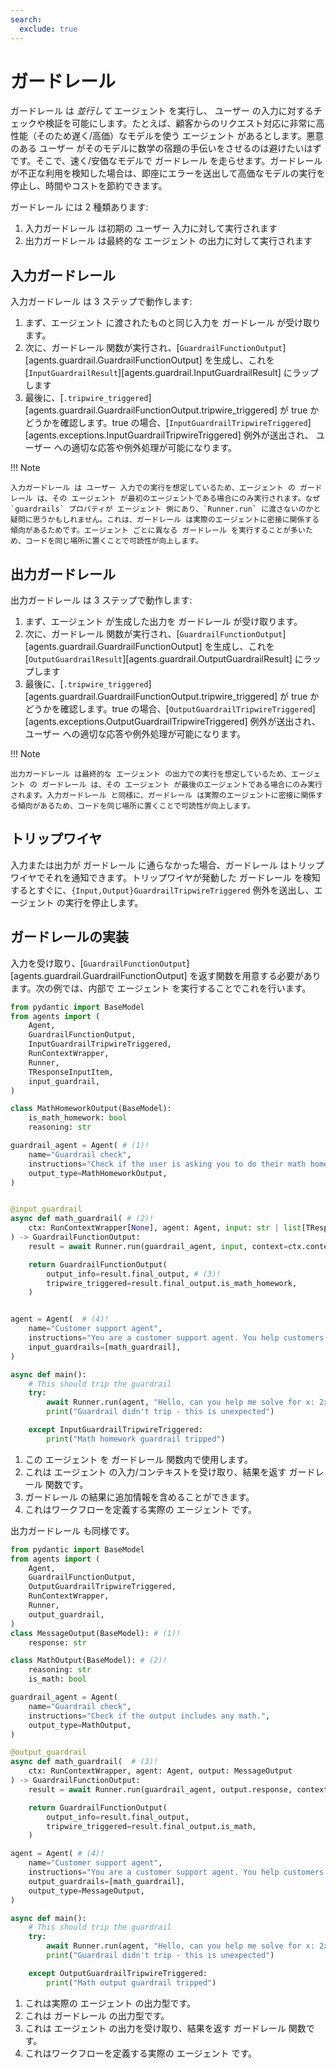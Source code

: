 ```yaml
---
search:
  exclude: true
---
```

# ガードレール

ガードレール は _並行して_ エージェント を実行し、 ユーザー の入力に対するチェックや検証を可能にします。たとえば、顧客からのリクエスト対応に非常に高性能（そのため遅く/高価）なモデルを使う エージェント があるとします。悪意のある ユーザー がそのモデルに数学の宿題の手伝いをさせるのは避けたいはずです。そこで、速く/安価なモデルで ガードレール を走らせます。ガードレール が不正な利用を検知した場合は、即座にエラーを送出して高価なモデルの実行を停止し、時間やコストを節約できます。

ガードレール には 2 種類あります:

1. 入力ガードレール は初期の ユーザー 入力に対して実行されます
2. 出力ガードレール は最終的な エージェント の出力に対して実行されます

## 入力ガードレール

入力ガードレール は 3 ステップで動作します:

1. まず、エージェント に渡されたものと同じ入力を ガードレール が受け取ります。
2. 次に、ガードレール 関数が実行され、[`GuardrailFunctionOutput`][agents.guardrail.GuardrailFunctionOutput] を生成し、これを [`InputGuardrailResult`][agents.guardrail.InputGuardrailResult] にラップします
3. 最後に、[`.tripwire_triggered`][agents.guardrail.GuardrailFunctionOutput.tripwire_triggered] が true かどうかを確認します。true の場合、[`InputGuardrailTripwireTriggered`][agents.exceptions.InputGuardrailTripwireTriggered] 例外が送出され、 ユーザー への適切な応答や例外処理が可能になります。

!!! Note

    入力ガードレール は ユーザー 入力での実行を想定しているため、エージェント の ガードレール は、その エージェント が最初のエージェントである場合にのみ実行されます。なぜ `guardrails` プロパティが エージェント 側にあり、`Runner.run` に渡さないのかと疑問に思うかもしれません。これは、ガードレール は実際のエージェントに密接に関係する傾向があるためです。エージェント ごとに異なる ガードレール を実行することが多いため、コードを同じ場所に置くことで可読性が向上します。

## 出力ガードレール

出力ガードレール は 3 ステップで動作します:

1. まず、エージェント が生成した出力を ガードレール が受け取ります。
2. 次に、ガードレール 関数が実行され、[`GuardrailFunctionOutput`][agents.guardrail.GuardrailFunctionOutput] を生成し、これを [`OutputGuardrailResult`][agents.guardrail.OutputGuardrailResult] にラップします
3. 最後に、[`.tripwire_triggered`][agents.guardrail.GuardrailFunctionOutput.tripwire_triggered] が true かどうかを確認します。true の場合、[`OutputGuardrailTripwireTriggered`][agents.exceptions.OutputGuardrailTripwireTriggered] 例外が送出され、 ユーザー への適切な応答や例外処理が可能になります。

!!! Note

    出力ガードレール は最終的な エージェント の出力での実行を想定しているため、エージェント の ガードレール は、その エージェント が最後のエージェントである場合にのみ実行されます。入力ガードレール と同様に、ガードレール は実際のエージェントに密接に関係する傾向があるため、コードを同じ場所に置くことで可読性が向上します。

## トリップワイヤ

入力または出力が ガードレール に通らなかった場合、ガードレール はトリップワイヤでそれを通知できます。トリップワイヤが発動した ガードレール を検知するとすぐに、`{Input,Output}GuardrailTripwireTriggered` 例外を送出し、エージェント の実行を停止します。

## ガードレールの実装

入力を受け取り、[`GuardrailFunctionOutput`][agents.guardrail.GuardrailFunctionOutput] を返す関数を用意する必要があります。次の例では、内部で エージェント を実行することでこれを行います。

```python
from pydantic import BaseModel
from agents import (
    Agent,
    GuardrailFunctionOutput,
    InputGuardrailTripwireTriggered,
    RunContextWrapper,
    Runner,
    TResponseInputItem,
    input_guardrail,
)

class MathHomeworkOutput(BaseModel):
    is_math_homework: bool
    reasoning: str

guardrail_agent = Agent( # (1)!
    name="Guardrail check",
    instructions="Check if the user is asking you to do their math homework.",
    output_type=MathHomeworkOutput,
)


@input_guardrail
async def math_guardrail( # (2)!
    ctx: RunContextWrapper[None], agent: Agent, input: str | list[TResponseInputItem]
) -> GuardrailFunctionOutput:
    result = await Runner.run(guardrail_agent, input, context=ctx.context)

    return GuardrailFunctionOutput(
        output_info=result.final_output, # (3)!
        tripwire_triggered=result.final_output.is_math_homework,
    )


agent = Agent(  # (4)!
    name="Customer support agent",
    instructions="You are a customer support agent. You help customers with their questions.",
    input_guardrails=[math_guardrail],
)

async def main():
    # This should trip the guardrail
    try:
        await Runner.run(agent, "Hello, can you help me solve for x: 2x + 3 = 11?")
        print("Guardrail didn't trip - this is unexpected")

    except InputGuardrailTripwireTriggered:
        print("Math homework guardrail tripped")
```

1. この エージェント を ガードレール 関数内で使用します。
2. これは エージェント の入力/コンテキストを受け取り、結果を返す ガードレール 関数です。
3. ガードレール の結果に追加情報を含めることができます。
4. これはワークフローを定義する実際の エージェント です。

出力ガードレール も同様です。

```python
from pydantic import BaseModel
from agents import (
    Agent,
    GuardrailFunctionOutput,
    OutputGuardrailTripwireTriggered,
    RunContextWrapper,
    Runner,
    output_guardrail,
)
class MessageOutput(BaseModel): # (1)!
    response: str

class MathOutput(BaseModel): # (2)!
    reasoning: str
    is_math: bool

guardrail_agent = Agent(
    name="Guardrail check",
    instructions="Check if the output includes any math.",
    output_type=MathOutput,
)

@output_guardrail
async def math_guardrail(  # (3)!
    ctx: RunContextWrapper, agent: Agent, output: MessageOutput
) -> GuardrailFunctionOutput:
    result = await Runner.run(guardrail_agent, output.response, context=ctx.context)

    return GuardrailFunctionOutput(
        output_info=result.final_output,
        tripwire_triggered=result.final_output.is_math,
    )

agent = Agent( # (4)!
    name="Customer support agent",
    instructions="You are a customer support agent. You help customers with their questions.",
    output_guardrails=[math_guardrail],
    output_type=MessageOutput,
)

async def main():
    # This should trip the guardrail
    try:
        await Runner.run(agent, "Hello, can you help me solve for x: 2x + 3 = 11?")
        print("Guardrail didn't trip - this is unexpected")

    except OutputGuardrailTripwireTriggered:
        print("Math output guardrail tripped")
```

1. これは実際の エージェント の出力型です。
2. これは ガードレール の出力型です。
3. これは エージェント の出力を受け取り、結果を返す ガードレール 関数です。
4. これはワークフローを定義する実際の エージェント です。